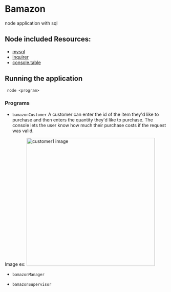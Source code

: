 # Bamazon
node application with sql

## Node included Resources:
- [mysql](https://www.npmjs.com/package/mysql)
- [inquirer](https://www.npmjs.com/package/inquirer)
- [console.table](https://www.npmjs.com/package/console.table)

## Running the application
``` node <program>```

### Programs
- ```bamazonCustomer```
 A customer can enter the id of the item they'd like to purchase and then enters the quantity they'd like to purchase. The console lets the user know how much their purchase costs if the request was valid.
 
 Image ex:
 <img src="images/customer1.png" alt="customer1 image" width="400px">
- ```bamazonManager```

- ```bamazonSupervisor```
